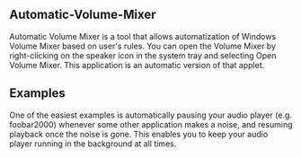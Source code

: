 ## Automatic-Volume-Mixer
Automatic Volume Mixer is a tool that allows automatization of Windows Volume Mixer based on user's rules. You can open the Volume Mixer by right-clicking on the speaker icon in the system tray and selecting Open Volume Mixer. This application is an automatic version of that applet.

## Examples
One of the easiest examples is automatically pausing your audio player (e.g. foobar2000) whenever some other application makes a noise, and resuming playback once the noise is gone. This enables you to keep your audio player running in the background at all times.
